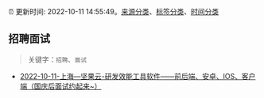 :alarm_clock: 更新时间: 2022-10-11 14:55:49。[来源分类](../README.md)、[标签分类](../TAGS.md)、[时间分类](../TIMELINE.md)

## 招聘面试


> 关键字：`招聘`、`面试`



- [2022-10-11-上海—坚果云-研发效能工具软件——前后端、安卓、IOS、客户端（国庆后面试约起来~）](https://www.v2ex.com/t/886154) 